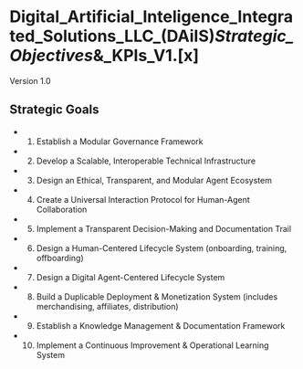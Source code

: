 # Digital_Artificial_Inteligence_Integrated_Solutions_LLC_(DAiIS)_Strategic_Objectives_&_KPIs_V1.[x]

Version 1.0

## Strategic Goals

- 1. Establish a Modular Governance Framework

- 2. Develop a Scalable, Interoperable Technical Infrastructure

- 3. Design an Ethical, Transparent, and Modular Agent Ecosystem

- 4. Create a Universal Interaction Protocol for Human-Agent Collaboration

- 5. Implement a Transparent Decision-Making and Documentation Trail

- 6. Design a Human-Centered Lifecycle System (onboarding, training, offboarding)

- 7. Design a Digital Agent-Centered Lifecycle System

- 8. Build a Duplicable Deployment & Monetization System (includes merchandising, affiliates, distribution)

- 9. Establish a Knowledge Management & Documentation Framework

- 10. Implement a Continuous Improvement & Operational Learning System
